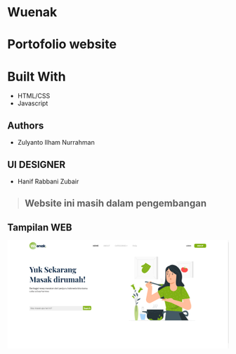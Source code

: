 # Wuenak
# Portofolio website
# Built With

- HTML/CSS
- Javascript

## Authors

- Zulyanto Ilham Nurrahman
## UI DESIGNER
- Hanif Rabbani Zubair

> ## Website ini masih dalam pengembangan

## Tampilan WEB
![](/Assets/screen/Capture.PNG)

